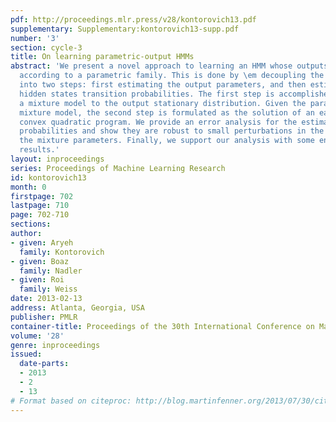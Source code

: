 ```yaml
---
pdf: http://proceedings.mlr.press/v28/kontorovich13.pdf
supplementary: Supplementary:kontorovich13-supp.pdf
number: '3'
section: cycle-3
title: On learning parametric-output HMMs
abstract: 'We present a novel approach to learning an HMM whose outputs are distributed
  according to a parametric family. This is done by \em decoupling the learning task
  into two steps: first estimating the output parameters, and then estimating the
  hidden states transition probabilities. The first step is accomplished by fitting
  a mixture model to the output stationary distribution. Given the parameters of this
  mixture model, the second step is formulated as the solution of an easily solvable
  convex quadratic program. We provide an error analysis for the estimated transition
  probabilities and show they are robust to small perturbations in the estimates of
  the mixture parameters. Finally, we support our analysis with some encouraging empirical
  results.'
layout: inproceedings
series: Proceedings of Machine Learning Research
id: kontorovich13
month: 0
firstpage: 702
lastpage: 710
page: 702-710
sections: 
author:
- given: Aryeh
  family: Kontorovich
- given: Boaz
  family: Nadler
- given: Roi
  family: Weiss
date: 2013-02-13
address: Atlanta, Georgia, USA
publisher: PMLR
container-title: Proceedings of the 30th International Conference on Machine Learning
volume: '28'
genre: inproceedings
issued:
  date-parts:
  - 2013
  - 2
  - 13
# Format based on citeproc: http://blog.martinfenner.org/2013/07/30/citeproc-yaml-for-bibliographies/
---
```

